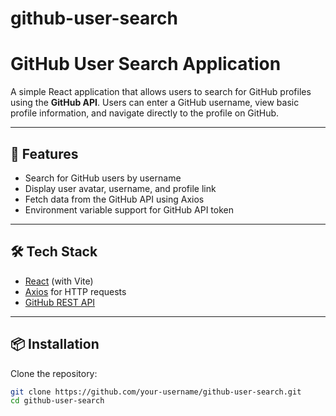 # github-user-search

# GitHub User Search Application

A simple React application that allows users to search for GitHub profiles using the **GitHub API**. Users can enter a GitHub username, view basic profile information, and navigate directly to the profile on GitHub.

---

## 🚀 Features
- Search for GitHub users by username  
- Display user avatar, username, and profile link  
- Fetch data from the GitHub API using Axios  
- Environment variable support for GitHub API token  

---

## 🛠️ Tech Stack
- [React](https://react.dev/) (with Vite)  
- [Axios](https://axios-http.com/) for HTTP requests  
- [GitHub REST API](https://docs.github.com/en/rest)  

---

## 📦 Installation

Clone the repository:
```bash
git clone https://github.com/your-username/github-user-search.git
cd github-user-search

